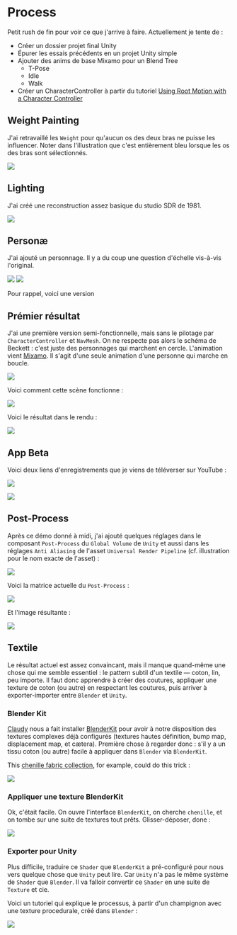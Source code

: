 # Process
Petit rush de fin pour voir ce que j'arrive à faire. Actuellement je tente de :

- Créer un dossier projet final Unity
- Épurer les essais précédents en un projet Unity simple
- Ajouter des anims de base Mixamo pour un Blend Tree
	- T-Pose
	- Idle
	- Walk
- Créer un CharacterController à partir du tutoriel [Using Root Motion with a Character Controller](https://www.youtube.com/watch?v=mNxEetKzc04&list=PLx7AKmQhxJFaBjiP5uxv7pJ_T2lMIZOBD&index=8)

## Weight Painting
J'ai retravaillé les `Weight` pour qu'aucun os des deux bras ne puisse les influencer. Noter dans l'illustration que c'est entièrement bleu lorsque les os des bras sont sélectionnés.

![](images/blender-weight-painting-no-arms.gif)

## Lighting
J'ai créé une reconstruction assez basique du studio SDR de 1981.

![](images/unity-sdr-quad-lighting.png)

## Personæ
J'ai ajouté un personnage. Il y a du coup une question d'échelle vis-à-vis l'original.

![](images/quad-persona-scale.png) ![](images/quad-I.gif)

Pour rappel, voici une version 

## Prémier résultat
J'ai une première version semi-fonctionnelle, mais sans le pilotage par `CharacterController` et `NavMesh`. On ne respecte pas alors le schéma de Beckett : c'est juste des personnages qui marchent en cercle. L'animation vient [Mixamo](http://mixamo.com). Il s'agit d'une seule animation d'une personne qui marche en boucle.

![](images/unity-quad-working-a.png)

Voici comment cette scène fonctionne :

![](images/quad-loop-scene-light-follow.gif)

Voici le résultat dans le rendu :

![](images/quad-loop-game-light-follow.gif)

## App Beta
Voici deux liens d'enregistrements que je viens de téléverser sur YouTube :

[![](images/quad-beta-2024-12-21-11-45-00.png)](https://youtu.be/slorKrDAcjQ)

[![](images/quad-beta-unity-scene-2024-12-21-11-45-00.png)](https://youtube.com/shorts/tqyv_G68iZc?feature=share)

## Post-Process
Après ce démo donné à midi, j'ai ajouté quelques réglages dans le composant `Post-Process` du `Global Volume` de `Unity` et aussi dans les réglages `Anti Aliasing` de l'asset `Universal Render Pipeline` (cf. illustration pour le nom exacte de l'asset) :

![](images/unity-urp-pc-asset-anti-aliasing-8x.png)

Voici la matrice actuelle du `Post-Process` :

![](images/unity-post-process-settings.png)

Et l'image résultante :

![](images/unity-post-process-result.png)

## Textile
Le résultat actuel est assez convaincant, mais il manque quand-même une chose qui me semble essentiel : le pattern subtil d'un textile — coton, lin, peu importe. Il faut donc apprendre à créer des coutures, appliquer une texture de coton (ou autre) en respectant les coutures, puis arriver à exporter-importer entre `Blender` et `Unity`.

### Blender Kit
[Claudy](https://www.hesge.ch/head/annuaire/claudy-iannone) nous a fait installer [BlenderKit](https://www.blenderkit.com) pour avoir à notre disposition des textures complexes déjà configurés (textures hautes définition, bump map, displacement map, et cætera). Première chose à regarder donc : s'il y a un tissu coton (ou autre) facile à appliquer dans `Blender` via `BlenderKit`.

This [chenille fabric collection](https://www.blenderkit.com/asset-gallery?query=category_subtree:chenille+order:-score), for example, could do this trick :

![](images/blenderkit-chenille-fabric.jpg)

### Appliquer une texture BlenderKit
Ok, c'était facile. On ouvre l'interface `BlenderKit`, on cherche `chenille`, et on tombe sur une suite de textures tout prêts. Glisser-déposer, done :

![](images/blender-blenderkit-chenille-material-list.png)

### Exporter pour Unity
Plus difficile, traduire ce `Shader` que `BlenderKit` a pré-configuré pour nous vers quelque chose que `Unity` peut lire. Car `Unity` n'a pas le même système de `Shader` que `Blender`. Il va falloir convertir ce `Shader` en une suite de `Texture` et cie.

Voici un tutoriel qui explique le processus, à partir d'un champignon avec une texture procedurale, créé dans `Blender` :

[![](images/youtube-blender-to-unity-textxures.jpg)](https://www.youtube.com/watch?v=yloupOUjMOA&t=151s)